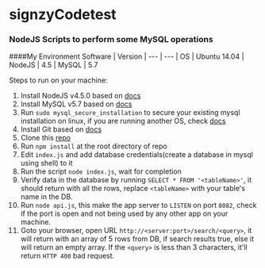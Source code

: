 # signzyCodetest
### NodeJS Scripts to perform some MySQL operations

####My Environment
Software | Version |
--- | --- |
OS | Ubuntu 14.04 |
NodeJS | 4.5 |
MySQL | 5.7

Steps to run on your machine:
1. Install NodeJS v4.5.0 based on [docs](https://nodejs.org/en/download/package-manager/)
2. Install MySQL v5.7 based on [docs](http://dev.mysql.com/doc/refman/5.7/en/installing.html)
3. Run `sudo mysql_secure_installation` to secure your existing mysql installation on linux, if you are running another OS, check [docs](https://dev.mysql.com/doc/refman/5.7/en/mysql-secure-installation.html)
3. Install Git based on [docs](https://git-scm.com/book/en/v2/Getting-Started-Installing-Git)
4. Clone this [repo](https://github.com/prateek0103/signzyCodetest)
5. Run `npm install` at the root directory of repo
6. Edit `index.js` and add database credentials(create a database in mysql using shell) to it
7. Run the script `node index.js`, wait for completion
8. Verify data in the database by running `SELECT * FROM '<tableName>'`, it should return with all the rows, replace `<tableName>` with your table's name in the DB.
9. Run `node api.js`, this make the app server to `LISTEN` on port `8082`, check if the port is open and not being used by any other app on your machine.
10. Goto your browser, open URL `http://<server:port>/search/<query>`, it will return with an array of 5 rows from DB, if search results true, else it will return an empty array. If the `<query>` is less than 3 characters, it'll return `HTTP 400` bad request.
